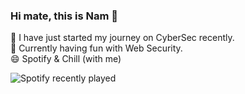 ### Hi mate, this is Nam 👋
🔭 I have just started my journey on CyberSec recently.  
🌱 Currently having fun with Web Security.  
😄 Spotify & Chill (with me)

![Spotify recently played](https://spotify-recently-played-readme.vercel.app/api?user=31ucsbcfjn72udrfrwnohthvacfa)


<!--
**namdctr/namdctr** is a ✨ _special_ ✨ repository because its `README.md` (this file) appears on your GitHub profile.

Here are some ideas to get you started:

- 🔭 I’m currently working on ...
- 🌱 I’m currently learning ...
- 👯 I’m looking to collaborate on ...
- 🤔 I’m looking for help with ...
- 💬 Ask me about ...
- 📫 How to reach me: ...
- 😄 Pronouns: ...
- ⚡ Fun fact: ...
-->
